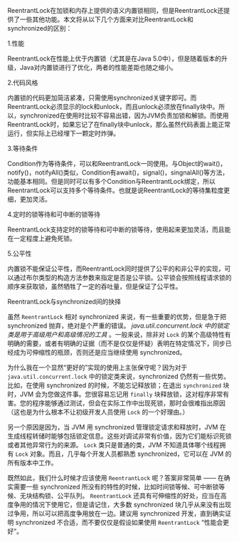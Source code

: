 ReentrantLock在加锁和内存上提供的语义内置锁相同，但是ReentrantLock还提供了一些其他功能。本文将从以下几个方面来对比ReentrantLock和synchronized的区别：

1.性能

ReentrantLock在性能上优于内置锁（尤其是在Java 5.0中），但是随着版本的升级，Java对内置锁进行了优化，两者的性能差距也随之缩小。

2.代码风格

内置锁的代码更加简洁紧凑，只需使用synchronized关键字即可。而ReentrantLock必须显示的lock和unlock，而且unlock必须放在finally块中。所以，synchronized在使用时比较不容易出错，因为JVM负责加锁和解锁。而使用ReentrantLock时，如果忘记了在finally块中unlock，那么虽然代码表面上能正常运行，但实际上已经埋下一颗定时炸弹。

3.等待条件

Condition作为等待条件，可以和ReentrantLock一同使用。与Object的wait()，notify()，notifyAll()类似，Condition有await()，signal()，singnalAll()等方法，功能基本相同。但是同时可以有多个Condition与ReentrantLock绑定，所以ReentrantLock可以支持多个等待条件。也就是说ReentrantLock的等待集粒度更细，更加灵活。

4.定时的锁等待和可中断的锁等待

ReentrantLock支持定时的锁等待和可中断的锁等待，使用起来更加灵活，而且能在一定程度上避免死锁。

5.公平性

内置锁不能保证公平性，而ReentrantLock同时提供了公平的和非公平的实现，可以通过布尔类型的构造方法参数来指定是否是公平锁。公平锁会按照线程请求锁的顺序来获取锁，虽然牺牲了一定的吞吐量，但是保证了公平性。

 

ReentrantLock与synchronized间的抉择

虽然 `ReentrantLock` 相对 synchronized 来说，有一些重要的优势，但是急于把 synchronized 抛弃，绝对是个严重的错误。 *java.util.concurrent.lock 中的锁定类是用于高级用户和高级情况的工具* 。一般来说，除非对 `Lock` 的某个高级特性有明确的需要，或者有明确的证据（而不是仅仅是怀疑）表明在特定情况下，同步已经成为可伸缩性的瓶颈，否则还是应当继续使用 synchronized。

为什么我在一个显然“更好的”实现的使用上主张保守呢？因为对于 `java.util.concurrent.lock` 中的锁定类来说，synchronized 仍然有一些优势。比如，在使用 synchronized 的时候，不能忘记释放锁；在退出 `synchronized` 块时，JVM 会为您做这件事。您很容易忘记用 `finally` 块释放锁，这对程序非常有害。您的程序能够通过测试，但会在实际工作中出现死锁，那时会很难指出原因（这也是为什么根本不让初级开发人员使用 `Lock` 的一个好理由。）

另一个原因是因为，当 JVM 用 synchronized 管理锁定请求和释放时，JVM 在生成线程转储时能够包括锁定信息。这些对调试非常有价值，因为它们能标识死锁或者其他异常行为的来源。 `Lock` 类只是普通的类，JVM 不知道具体哪个线程拥有 `Lock` 对象。而且，几乎每个开发人员都熟悉 synchronized，它可以在 JVM 的所有版本中工作。

既然如此，我们什么时候才应该使用 `ReentrantLock` 呢？答案非常简单 —— 在确实需要一些 synchronized 所没有的特性的时候，比如时间锁等候、可中断锁等候、无块结构锁、公平队列。 `ReentrantLock` 还具有可伸缩性的好处，应当在高度争用的情况下使用它，但是请记住，大多数 synchronized 块几乎从来没有出现过争用，所以可以把高度争用放在一边。建议用 synchronized 开发，直到确实证明 synchronized 不合适，而不要仅仅是假设如果使用 `ReentrantLock` “性能会更好”。